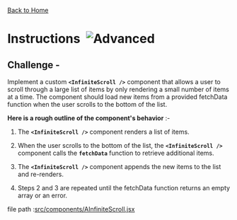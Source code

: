 [Back to Home](/)

# Instructions&nbsp; ![Advanced](https://img.shields.io/badge/Advanced-yellow)

## Challenge -

Implement a custom **`<InfiniteScroll />`** component that allows a user to scroll through a large list of items by only rendering a small number of items at a time. The component should load new items from a provided fetchData function when the user scrolls to the bottom of the list.

**Here is a rough outline of the component's behavior** :-

1. The **`<InfiniteScroll />`** component renders a list of items.

2. When the user scrolls to the bottom of the list, the
   **`<InfiniteScroll />`** component calls the **`fetchData`** function to retrieve additional items.

3. The **`<InfiniteScroll />`** component appends the new items to the list and re-renders.

4. Steps 2 and 3 are repeated until the fetchData function returns an empty array or an error.

file path :[src/components/AInfiniteScroll.jsx](src/components/AInfiniteScroll.jsx)
